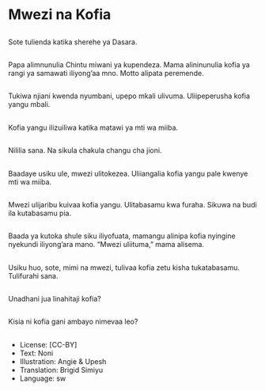 # Mwezi na Kofia

##
Sote tulienda katika
sherehe ya Dasara.


##
Papa alimnunulia Chintu
miwani ya kupendeza.
Mama alininunulia kofia
ya rangi ya samawati
iliyong’aa mno.
Motto alipata
peremende.


##
Tukiwa njiani kwenda
nyumbani, upepo mkali
ulivuma.
Uliipeperusha kofia
yangu mbali.


##
Kofia yangu ilizuiliwa
katika matawi ya mti
wa miiba.


##
Nililia sana.
Na sikula chakula
changu cha jioni.


##
Baadaye usiku ule,
mwezi ulitokezea.
Uliiangalia kofia yangu
pale kwenye mti wa
miiba.


##
Mwezi ulijaribu kuivaa
kofia yangu.
Ulitabasamu kwa
furaha.
Sikuwa na budi ila
kutabasamu pia.


##
Baada ya kutoka shule
siku iliyofuata,
mamangu alinipa kofia
nyingine nyekundi
iliyong’ara mano.
“Mwezi uliituma,”
mama alisema.


##
Usiku huo, sote, mimi
na mwezi, tulivaa kofia
zetu kisha
tukatabasamu.
Tulifurahi sana.


##
Unadhani jua linahitaji
kofia?


##
Kisia ni kofia gani
ambayo nimevaa leo?


##
* License: [CC-BY]
* Text: Noni
* Illustration: Angie & Upesh
* Translation: Brigid Simiyu
* Language: sw

